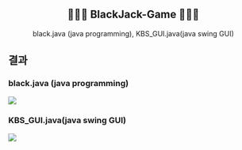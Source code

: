 <div align="center">
<h2> 🧑🏻‍💻 BlackJack-Game 🧑🏻‍💻 </h2>
black.java (java programming), KBS_GUI.java(java swing GUI) 
</div>

<div>
<h2> 결과 </h2>

<h3> black.java (java programming)   </h3>
<img src = "https://github.com/kbsneues/blackJack-Game/assets/66941439/fe64d85d-9fd7-4b77-8d30-b56487d32c24" />

<h3> KBS_GUI.java(java swing GUI)  </h3>
<img src = "https://github.com/kbsneues/blackJack-Game/assets/66941439/a761f27d-e5f5-459f-832d-b0d6e05e3f78" />
</div>

